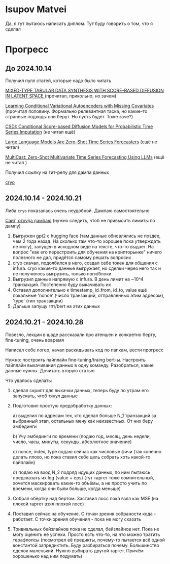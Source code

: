 # Isupov Matvei

Да, я тут пытаюсь написать диплом. Тут буду говорить о том, что я сделал 


# Прогресс

## До 2024.10.14

Получил пулл статей, которые надо было читать 

[MIXED-TYPE TABULAR DATA SYNTHESIS WITH
SCORE-BASED DIFFUSION IN LATENT SPACE
](https://arxiv.org/pdf/2310.09656) (прочитал, прикольно, но зачем)

[Learning Conditional Variational Autoencoders with Missing Covariates](https://arxiv.org/pdf/2203.01218) (прочитал половину. Формально релевантная таска, но какие-то странные подходы они берут. Но пусть будет. Тоже заче?)

[CSDI: Conditional Score-based Diffusion Models for
Probabilistic Time Series Imputation](https://arxiv.org/pdf/2107.03502) (не читал ещё)

[Large Language Models Are
Zero-Shot Time Series Forecasters](https://arxiv.org/pdf/2310.07820) (ещё не читал)

[MultiCast: Zero-Shot Multivariate Time Series
Forecasting Using LLMs](https://arxiv.org/pdf/2405.14748)
(ещё не читал )

Получил ссылку на гит-репу для дампа данных

[cryo](https://github.com/paradigmxyz/cryo)

## 2024.10.14 - 2024.10.21

Либа `cryo` показалась очень неудобной. Дампаю самостоятельно

[Сайт, откуда дампаю](https://app.infura.io/)
(нужно следить, чтоб не привысить лимиты по дампу)

1) Выгружен gpt2 с hugging face (там данные обновлялись не поздее, чем 2 года назад. На сколько там что-то хорошее пока утверждать не могу), запущен в исходном виде на тексте, что-то выдает. На вопрос "как его перестроить для обучения на крипторынке" ничего полезного не дал, придётся самому решать вопросик
2) cryo скачал, подолбился в него, создал себе токен для общения с infura. cryo какие-то данные выгружает, но сделки через него так и не получилось выгрузить, только логи/блоки
3) Выгрузил данные напрямую с infura. В день лимит на ~10^4 транзакций. Постепенно буду выкачивать их
4) Оставил дополнительно к timestamp, id_from, id_to, value ещё локальные 'nonce' (число транзакций, отправленных этим адресом), 'type' (тип транзакции)
5) Дальше запущу гпт/bert на этих данных

## 2024.10.21 - 2024.10.28

Повезло, лекции в шаде рассказали про атеншен и конкретно берту, fine-tuning, очень вовремя

Написал себе логер, начал раскидывать код по папкам, вести прогресс


Нужно: построить пайплайн fine-tuning/traing bert-ы. Настроить пайплайн выкачивания данных в одну команду. Разобраться, какие данные нужны. Дочитать вторую статью

Что удалось сделать:
1) сделал скрипт для выкачки данных, теперь буду по утрам его запускать, чтоб тянул данные

2) Подготовил простую предобработку данных:
    
    a) выделил по адресам тех, кто сделал больше N_1 транзакций за выбранный этап, остальных мечу как неизвестных. От них беру эмбединги
    
    b) Учу эмбединги по времени (подаю год, месяц, день недели, число, часы, минуты, секунды, абсолютное значение)
    
    c) nonce, index, type подаю сейчас как числовые фичи (так конечно делать плохо, но пока ставил себе цель собрать хоть какой-то пайплайн) 
    
    d) подаю на вход N_2 подряд идущих данных, по ним пытаюсь предсказать их  log (value + eps) (тут таргет тоже сомнительный, хочется маскировать какие-то объёмы, а не просто учить по времени, когда они были больше, когда меньше)

3) Собрал обёртку над бертом. Заставил лосс пока взял как MSE (на плохой таргет взял плохой лосс)

4) Поставил сейчас на обучение. С точки зрения собраности кода - работает. С точки зрения обучения - пока не могу сказать
5) Тривиальных бейзлайнов пока не сделал, бейзлайнов нет. Пока не могу оценить её успехи. Просто есть что-то, на что можно тратить терафлопсы 
(посмотрел её предикты, почему-то пытается всё одной константой запредиктить. Буду разбираться почему. Большинство сделок маленький. Нужно выбирать другой таргет. Причём хорошенько над ним подумать)